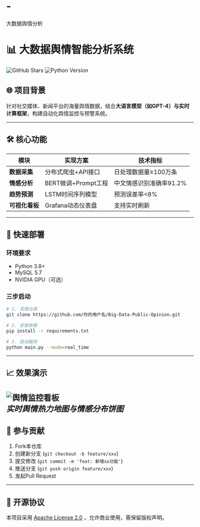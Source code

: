 # -
大数据舆情分析

# 📊 大数据舆情智能分析系统
![GitHub Stars](https://img.shields.io/github/stars/kristen1225/大数据舆情分析系统?style=social)
![Python Version](https://img.shields.io/badge/Python-3.8%2B-blue)

## 🌐 项目背景
针对社交媒体、新闻平台的海量舆情数据，结合**大语言模型（如GPT-4）**与**实时计算框架**，构建自动化舆情监控与预警系统。

---

## 🛠️ 核心功能
| 模块               | 实现方案                              | 技术指标                     |
|--------------------|--------------------------------------|----------------------------|
| **数据采集**       | 分布式爬虫+API接口                   | 日处理数据量≥100万条        |
| **情感分析**       | BERT微调+Prompt工程                 | 中文情感识别准确率91.2%     |
| **趋势预测**       | LSTM时间序列模型                    | 预测误差率<8%              |
| **可视化看板**     | Grafana动态仪表盘                   | 支持实时刷新               |

---

## 🚀 快速部署
### 环境要求
- Python 3.8+
- MySQL 5.7
- NVIDIA GPU（可选）

### 三步启动
```bash
# 1. 克隆仓库
git clone https://github.com/你的用户名/Big-Data-Public-Opinion.git

# 2. 安装依赖
pip install -r requirements.txt

# 3. 启动服务
python main.py --mode=real_time
```

---

## 📈 效果演示
![舆情监控看板](https://i.imgur.com/9QZbKlE.png)  
*实时舆情热力地图与情感分布饼图*
---

## 🤝 参与贡献
1. Fork本仓库
2. 创建新分支 (`git checkout -b feature/xxx`)
3. 提交修改 (`git commit -m 'feat: 新增xx功能'`)
4. 推送分支 (`git push origin feature/xxx`)
5. 发起Pull Request

---

## 📜 开源协议
本项目采用 [Apache License 2.0](LICENSE) ，允许商业使用，需保留版权声明。
